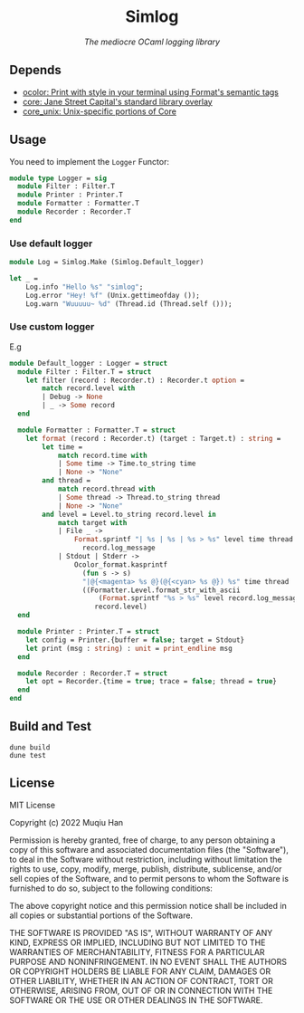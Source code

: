 <div align="center">

# Simlog

*The mediocre OCaml logging library*

</div>

## Depends

- [ocolor:  Print with style in your terminal using Format's semantic tags ](https://github.com/marc-chevalier/ocolor)
- [core: Jane Street Capital's standard library overlay ](https://github.com/janestreet/core)
- [core_unix: Unix-specific portions of Core ](https://github.com/janestreet/core_unix)

## Usage

You need to implement the `Logger` Functor:
```ocaml
module type Logger = sig
  module Filter : Filter.T
  module Printer : Printer.T
  module Formatter : Formatter.T
  module Recorder : Recorder.T
end
```

### Use default logger
```ocaml
module Log = Simlog.Make (Simlog.Default_logger)

let _ =
    Log.info "Hello %s" "simlog";
    Log.error "Hey! %f" (Unix.gettimeofday ());
    Log.warn "Wuuuuu~ %d" (Thread.id (Thread.self ()));
```

### Use custom logger

E.g
```ocaml
module Default_logger : Logger = struct
  module Filter : Filter.T = struct
    let filter (record : Recorder.t) : Recorder.t option =
        match record.level with
        | Debug -> None
        | _ -> Some record
  end

  module Formatter : Formatter.T = struct
    let format (record : Recorder.t) (target : Target.t) : string =
        let time =
            match record.time with
            | Some time -> Time.to_string time
            | None -> "None"
        and thread =
            match record.thread with
            | Some thread -> Thread.to_string thread
            | None -> "None"
        and level = Level.to_string record.level in
            match target with
            | File _ ->
                Format.sprintf "| %s | %s | %s > %s" level time thread
                  record.log_message
            | Stdout | Stderr ->
                Ocolor_format.kasprintf
                  (fun s -> s)
                  "|@{<magenta> %s @}(@{<cyan> %s @}) %s" time thread
                  ((Formatter.Level.format_str_with_ascii
                      (Format.sprintf "%s > %s" level record.log_message))
                     record.level)
  end

  module Printer : Printer.T = struct
    let config = Printer.{buffer = false; target = Stdout}
    let print (msg : string) : unit = print_endline msg
  end

  module Recorder : Recorder.T = struct
    let opt = Recorder.{time = true; trace = false; thread = true}
  end
end
```


## Build and Test

```
dune build
dune test
```

## License
MIT License

Copyright (c) 2022 Muqiu Han

Permission is hereby granted, free of charge, to any person obtaining a copy
of this software and associated documentation files (the "Software"), to deal
in the Software without restriction, including without limitation the rights
to use, copy, modify, merge, publish, distribute, sublicense, and/or sell
copies of the Software, and to permit persons to whom the Software is
furnished to do so, subject to the following conditions:

The above copyright notice and this permission notice shall be included in all
copies or substantial portions of the Software.

THE SOFTWARE IS PROVIDED "AS IS", WITHOUT WARRANTY OF ANY KIND, EXPRESS OR
IMPLIED, INCLUDING BUT NOT LIMITED TO THE WARRANTIES OF MERCHANTABILITY,
FITNESS FOR A PARTICULAR PURPOSE AND NONINFRINGEMENT. IN NO EVENT SHALL THE
AUTHORS OR COPYRIGHT HOLDERS BE LIABLE FOR ANY CLAIM, DAMAGES OR OTHER
LIABILITY, WHETHER IN AN ACTION OF CONTRACT, TORT OR OTHERWISE, ARISING FROM,
OUT OF OR IN CONNECTION WITH THE SOFTWARE OR THE USE OR OTHER DEALINGS IN THE
SOFTWARE.